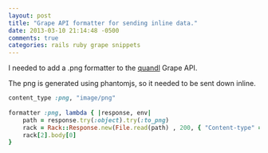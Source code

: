 ```yaml
---
layout: post
title: "Grape API formatter for sending inline data."
date: 2013-03-10 21:14:48 -0500
comments: true
categories: rails ruby grape snippets
---
```


I needed to add a .png formatter to the [quandl](http://quandl.com/help/api) Grape API.

The png is generated using phantomjs, so it needed to be sent down inline.

```ruby
content_type :png, "image/png"
 
formatter :png, lambda { |response, env|
    path = response.try(:object).try(:to_png)
    rack = Rack::Response.new(File.read(path) , 200, { "Content-type" => "image/png" }).finish
    rack[2].body[0]
}
```
